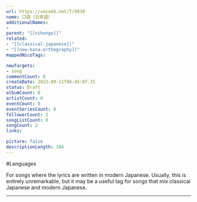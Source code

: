 ```yaml
---
url: https://vocadb.net/T/9830
name: 口語（日本語）
additionalNames: 
- 
parent: "[[nihongo]]"
related:
- "[[classical-japanese]]"
- "[[new-kana-orthography]]"
mappedNicoTags:

newTargets:
- song
commentCount: 0
createDate: 2023-09-11T00:45:07.15
status: Draft
albumCount: 0
artistCount: 0
eventCount: 0
eventSeriesCount: 0
followerCount: 2
songListCount: 0
songCount: 2
links: 

picture: false
descriptionLength: 184
---
```


#Languages

For songs where the lyrics are written in modern Japanese. Usually, this is entirely unremarkable, but it may be a useful tag for songs that mix classical Japanese and modern Japanese.

---

